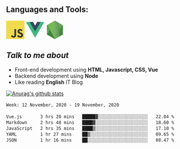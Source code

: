 ## **Languages and Tools:**      
<code><img height="50" src="https://raw.githubusercontent.com/github/explore/80688e429a7d4ef2fca1e82350fe8e3517d3494d/topics/javascript/javascript.png"></code>
<code><img height="50"  src="https://raw.githubusercontent.com/github/explore/80688e429a7d4ef2fca1e82350fe8e3517d3494d/topics/vue/vue.png"></code>
<code><img height="50"  src="https://raw.githubusercontent.com/github/explore/80688e429a7d4ef2fca1e82350fe8e3517d3494d/topics/nodejs/nodejs.png"></code>

## *Talk to me about*
- Front-end development using **HTML, Javascript, CSS, Vue**
- Backend development using **Node**
- Like reading **English** IT Blog    

[![Anurag's github stats](https://github-readme-stats.vercel.app/api?username=qdi5)](https://github.com/anuraghazra/github-readme-stats)    

<!--START_SECTION:waka-->
```text
Week: 12 November, 2020 - 19 November, 2020

Vue.js       3 hrs 20 mins   █████▓░░░░░░░░░░░░░░░░░░░   22.04 % 
Markdown     2 hrs 48 mins   ████▓░░░░░░░░░░░░░░░░░░░░   18.60 % 
JavaScript   2 hrs 35 mins   ████▒░░░░░░░░░░░░░░░░░░░░   17.10 % 
YAML         1 hr 27 mins    ██▒░░░░░░░░░░░░░░░░░░░░░░   09.65 % 
JSON         1 hr 16 mins    ██░░░░░░░░░░░░░░░░░░░░░░░   08.47 % 
```
<!--END_SECTION:waka-->
